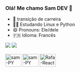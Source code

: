 ### Olá! Me chamo Sam DEV 👋

<!--**samueloereiradev/samueloereiradev** is a ✨ _special_ ✨ repository because its `README.md` (this file) appears on your GitHub profile.-->

- 🔭 transição de carreira
- 🧑‍💻 Estudando Linux e Python
- 😄 Pronouns: Ele/dele
- 🇫🇷 Idioma: Francês

<div>
  <img heigth="180cm" src="https://github-readme-stats.vercel.app/api?username=samuelpereiradev&show_icons=true&theme=onedark">
  <img heigth="220cm" src="https://github-readme-stats.vercel.app/api/top-langs/?username=anuraghazra&hide_progress=true&theme=compact">
</div>

<div style="display: inline_block"><br>
  <img align="center" alt="sam-PY" height="40" width="50" src="https://cdn.jsdelivr.net/gh/devicons/devicon/icons/python/python-plain.svg">
  <img align="center" alt="sam-PY" height="40" width="50" src="https://cdn.jsdelivr.net/gh/devicons/devicon/icons/linux/linux-plain.svg">
  <img align="center" alt="Rafa-React" height="40" width="50" src="https://cdn.jsdelivr.net/gh/devicons/devicon/icons/sqlite/sqlite-original.svg">
        
